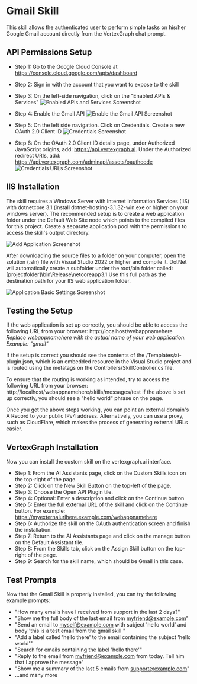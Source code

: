 ﻿# Gmail Skill

This skill allows the authenticated user to perform simple tasks on his/her Google Gmail account directly from the VertexGraph chat prompt.

## API Permissions Setup

 - Step 1: Go to the Google Cloud Console at https://console.cloud.google.com/apis/dashboard
 - Step 2: Sign in with the account that you want to expose to the skill
 - Step 3: On the left-side navigation, click on the "Enabled APIs & Services"
![Enabled APIs and Services Screenshot](https://raw.githubusercontent.com/vertexgraphinc/aiskills/main/DotNet/GMail/images/Enabled_APIs_and_Services.png)

 - Step 4: Enable the Gmail API
![Enable the Gmail API Screenshot](https://raw.githubusercontent.com/vertexgraphinc/aiskills/main/DotNet/GMail/images/Enable_the_Gmail_API.png)

 - Step 5: On the left side navigation. Click on Credentials. Create a new OAuth 2.0 Client ID
![Credentials Screenshot](https://raw.githubusercontent.com/vertexgraphinc/aiskills/main/DotNet/GMail/images/Credentials.png)

 - Step 6: On the OAuth 2.0 Client ID details page, under Authorized JavaScript origins, add: https://api.vertexgraph.ai. Under the Authorized redirect URIs, add: https://api.vertexgraph.com/adminapi/assets/oauthcode
![Credentials URLs Screenshot](https://raw.githubusercontent.com/vertexgraphinc/aiskills/main/DotNet/GMail/images/Credentials_URLs.png)

## IIS Installation

The skill requires a Windows Server with Internet Information Services (IIS) with dotnetcore 3.1 (install dotnet-hosting-3.1.32-win.exe or higher on your windows server). The recommended setup is to create a web application folder under the Default Web Site node which points to the compiled files for this project. Create a separate application pool with the permissions to access the skill's output directory.

![Add Application Screenshot](https://raw.githubusercontent.com/vertexgraphinc/aiskills/main/DotNet/GMail/images/IIS_Add_Application.png)

After downloading the source files to a folder on your computer, open the solution (.sln) file with Visual Studio 2022 or higher and compile it. DotNet will automatically create a subfolder under the root/bin folder called:
[projectfolder]\bin\Release\netcoreapp3.1
Use this full path as the destination path for your IIS web application folder.

![Application Basic Settings Screenshot](https://raw.githubusercontent.com/vertexgraphinc/aiskills/main/DotNet/GMail/images/IIS_Application_Basic_Settings.png)

## Testing the Setup

If the web application is set up correctly, you should be able to access the following URL from your browser:
http://localhost/webappnamehere
*Replace webappnamehere with the actual name of your web application. Example: "gmail"*

If the setup is correct you should see the contents of the /Templates/ai-plugin.json, which is an embedded resource in the Visual Studio project and is routed using the metatags on the Controllers/SkillController.cs file.

To ensure that the routing is working as intended, try to access the following URL from your browser:
http://localhost/webappnamehere/skills/messages/test
If the above is set up correctly, you should see a "hello world" phrase on the page.

Once you get the above steps working, you can point an external domain's A Record to your public IPv4 address. Alternatively, you can use a proxy, such as CloudFlare, which makes the process of generating external URLs easier.

## VertexGraph Installation

Now you can install the custom skill on the vertexgraph.ai interface.

 - Step 1: From the AI Assistants page, click on the Custom Skills icon on the top-right of the page.
 - Step 2: Click on the New Skill Button on the top-left of the page.
 - Step 3: Choose the Open API Plugin tile.
 - Step 4: Optional: Enter a description and click on the Continue button
 - Step 5: Enter the full external URL of the skill and click on the Continue button. For example: https://myexternalurlhere.example.com/webappnamehere
 - Step 6: Authorize the skill on the OAuth authentication screen and finish the installation.
 - Step 7: Return to the AI Assistants page and click on the manage button on the Default Assistant tile.
 - Step 8: From the Skills tab, click on the Assign Skill button on the top-right of the page.
 - Step 9: Search for the skill name, which should be Gmail in this case.

## Test Prompts

Now that the Gmail Skill is properly installed, you can try the following example prompts:

 - "How many emails have I received from support in the last 2 days?"
 - "Show me the full body of the last email from myfriend@example.com"
 - "Send an email to myself@example.com with subject 'hello world' and body 'this is a test email from the gmail skill'"
 - "Add a label called 'hello there' to the email containing the subject 'hello world'"
 - "Search for emails containing the label 'hello there'"
 - "Reply to the email from myfriend@example.com from today. Tell him that I approve the message"
 - "Show me a summary of the last 5 emails from support@example.com"
 - ...and many more
